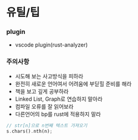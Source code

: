 # 유틸/팁

### plugin

- vscode plugin(rust-analyzer)

### 주의사항

- 시도해 보는 사고방식을 피하라
- 완전히 새로운 언어여서 어려움에 부딛힐 준비를 해라
- 책을 보고 깊게 공부하라
- Linked List, Graph로 연습하지 말아라
- 컴파일 오류를 잘 읽어보라
- 다른언어의 bp를 rust에 적용하지 말라


```rust
// str[n]으로 n번째 텍스트 가져오기
s.chars().nth(n);
```
